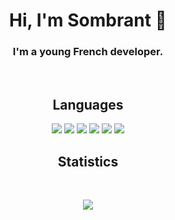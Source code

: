 <h1 align="center" id="heading">Hi, I'm Sombrant 👋</h1>

<h3 align="center">
  I'm a young French developer.
</h3>
<br>

<h2 align="center" id="languages">Languages</h2>
<p align="center">
  <a href="https://en.wikipedia.org/wiki/C_Sharp_(programming_language)"><img src="https://img.shields.io/badge/C%20Sharp-151515.svg?style=for-the-badge&logo=csharp&logoColor=9f9f9f"></a>
  <a href="https://en.wikipedia.org/wiki/Batch_file"><img src="https://img.shields.io/badge/Batch-151515.svg?style=for-the-badge&logo=windowsterminal&logoColor=9f9f9f"></a>
  <a href="https://www.python.org/"><img src="https://img.shields.io/badge/Python-151515.svg?style=for-the-badge&logo=python&logoColor=9f9f9f"></a>
  <a href="https://en.wikipedia.org/wiki/Assembly_language"><img src="https://img.shields.io/badge/Assembly-151515.svg?style=for-the-badge&logo=hackaday&logoColor=9f9f9f"></a>
  <a href="https://en.wikipedia.org/wiki/Bash_(Unix_shell)"><img src="https://img.shields.io/badge/Bash-151515.svg?style=for-the-badge&logo=gnubash&logoColor=9f9f9f"></a>
  <a href="https://en.wikipedia.org/wiki/PowerShell"><img src="https://img.shields.io/badge/PowerShell-151515.svg?style=for-the-badge&logo=powershell&logoColor=9f9f9f"></a>
</p>

<h2 align="center" id="stats">Statistics</h2>
<br>
<p align="center">
  <a href="https://github.com/sombrant"><img src="https://github-readme-stats.vercel.app/api?username=sombrant&show_icons=true&title_color=fff&icon_color=9f9f9f&text_color=9f9f9f&bg_color=151515"></a>
</p>

